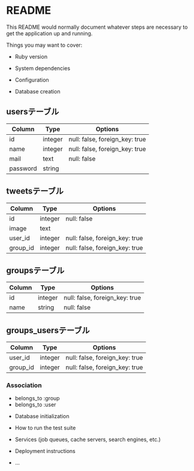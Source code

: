 # README

This README would normally document whatever steps are necessary to get the
application up and running.

Things you may want to cover:

* Ruby version

* System dependencies

* Configuration

* Database creation


## usersテーブル
|Column|Type|Options|
|------|----|-------|
|id|integer|null: false, foreign_key: true|
|name|integer|null: false, foreign_key: true|
|mail|text|null: false|
|password|string|


## tweetsテーブル
|Column|Type|Options|
|------|----|-------|
|id|integer|null: false|
|image|text|
|user_id|integer|null: false, foreign_key: true|
|group_id|integer|null: false, foreign_key: true|

## groupsテーブル
|Column|Type|Options|
|------|----|-------|
|id|integer|null: false, foreign_key: true|
|name|string|null: false|


## groups_usersテーブル
|Column|Type|Options|
|------|----|-------|
|user_id|integer|null: false, foreign_key: true|
|group_id|integer|null: false, foreign_key: true|

### Association
- belongs_to :group
- belongs_to :user


* Database initialization

* How to run the test suite

* Services (job queues, cache servers, search engines, etc.)

* Deployment instructions

* ...
